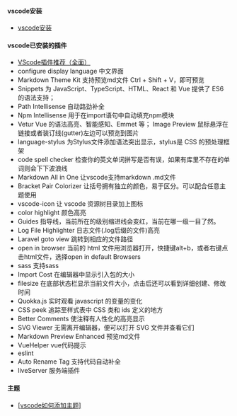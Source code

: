 #### vscode安装

- [vscode安装](https://code.visualstudio.com/)



#### vscode已安装的插件

- [VScode插件推荐（全面）](https://www.jianshu.com/p/3eebde5748a6)
- configure display language 中文界面
- Markdown Theme Kit 支持预览md文件 Ctrl + Shift + V，即可预览
- Snippets 为 JavaScript、TypeScript、HTML、React 和 Vue 提供了 ES6 的语法支持；
- Path Intellisense 自动路劲补全
- Npm Intellisense 用于在import语句中自动填充npm模块
- Vetur Vue 的语法高亮、智能感知、Emmet 等；
  Image Preview  鼠标悬浮在链接或者装订线(gutter)左边可以预览到图片
- language-stylus 为Stylus文件添加语法突出显示，stylus是 CSS 的预处理框架
- code spell checker 检查你的英文单词拼写是否有误，如果有库里不存在的单词则会下下波浪线
- Markdown All in One 让vscode支持markdown .md文件
- Bracket Pair Colorizer 让括号拥有独立的颜色，易于区分。可以配合任意主题使用
- vscode-icon 让 vscode 资源树目录加上图标
- color highlight 颜色高亮 
- Guides 指导线，当前所在的级别缩进线会变红，当前在哪一级一目了然。
- Log File Highlighter 日志文件(.log后缀的文件)高亮
- Laravel goto view  跳转到相应的文件路径
- open in browser 当前的 html 文件用浏览器打开，快捷键alt+b，或者右键点击html文件，选择open in default Browsers
- sass 支持sass
- Import Cost 在编辑器中显示引入包的大小   
- filesize 在底部状态栏显示当前文件大小，点击后还可以看到详细创建、修改时间
- Quokka.js 实时观看 javascript 的变量的变化
- CSS peek 追踪至样式表中 CSS 类和 ids 定义的地方
- Better Comments 使注释有人性化的高亮显示
- SVG Viewer 无需离开编辑器，便可以打开 SVG 文件并查看它们
- Markdown Preview Enhanced 预览md文件
- VueHelper vue代码提示
- eslint
- Auto Rename Tag 支持代码自动补全
- liveServer 服务端插件



#### 主题



- [[vscode如何添加主题]](https://www.cnblogs.com/wangxiong-1004/p/9133001.html)
